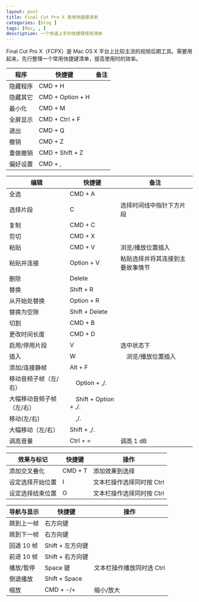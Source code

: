 ```yaml
---
layout: post
title: Final Cut Pro X 常用快捷键清单
categories: [blog ]
tags: [Mac, , ]
description: 一个快速上手的快捷键使用清单
---
```



Final Cut Pro X（FCPX）是 Mac OS X 平台上比较主流的视频后期工具。需要用起来，先行整理一个常用快捷键清单，提高使用时的效率。

| 程序 | 快捷键 | 备注 |
|---|---|---|
| 隐藏程序 | CMD + H | |
| 隐藏其它 | CMD + Option + H | |
| 最小化 | CMD + M | |
| 全屏显示 | CMD + Ctrl + F | |
| 退出 | CMD + Q　|　|
| 撤销 | CMD + Z　|　|
| 重做撤销 | CMD + Shift + Z　|　|
| 偏好设置 | CMD + , |  |

|编辑 |快捷键 |备注 |
|---|---|---|
| 全选 | CMD + A | |
| 选择片段 | C | 选择时间线中指针下方片段 |
| 复制 | CMD + C | |
| 剪切 | CMD + X | |
| 粘贴 | CMD + V | 浏览/播放位置插入 |
| 粘贴并连接| Option + V | 粘贴选择并将其连接到主要故事情节 |
| 删除 | Delete | |
| 替换 | Shift + R | |
| 从开始处替换 | Option + R| |
| 替换为空隙 | Shift + Delete | |
| 切割 | CMD + B | |
| 更改时间长度 | CMD + D | |
| 启用/停用片段 | V　| 选中状态下　|
| 插入 | W　|　浏览/播放位置插入|
| 添加/连接静帧 | Alt + F | |
| 移动音频子帧（左/右） |　Option + ,/.|　|
| 大幅移动音频子帧（左/右） |　Shift + Option + ,/.|　|
| 移动(左/右) |　,/.|　|
| 大幅移动（左/右） | Shift + ,/.　|　|
| 调高音量　| Ctrl + =　| 调高 1 dB　|

| 效果与标记 | 快捷键 | 操作 |
|---|---|---|
| 添加交叉叠化 | CMD + T | 添加效果到选择|
| 设定选择开始位置 | I | 文本栏操作选择同时按 Ctrl | 
| 设定选择结束位置 | O | 文本栏操作选择同时按 Ctrl |


| 导航与显示 | 快捷键 | 操作 |
|---|---|---|
| 跳到上一帧 | 右方向键 | |
| 跳到下一帧 | 右方向键 | |
| 回退 10 帧 | Shift + 左方向键 | |
| 前进 10 帧 | Shift + 右方向键 | |
| 播放/暂停| Space 键 | 文本栏操作播放同时选 Ctrl |
| 倒退播放 | Shift + Space | |
| 缩放 | CMD + -/+ | 缩小/放大 |


